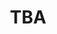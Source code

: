 ---
title: TBA
type: "page"
layout: "speaker"
chapter: false
weight: 3
description: 
speaker: To Be Announced
organization: 
bio: "We are delighted with the response so far to our <a href='https://www.papercall.io/serverlessdaysakl2020'> call for papers</a>, and will be anouncing the final list of speakers in early March. If you're considering submitting a talk, please go ahead and do a submission. <strong>CFP closes 2nd March, 2020.</strong>"
image: https://res.cloudinary.com/dtsyxzxfx/image/upload/w_150,h_150,f_auto,q_auto/v1577987547/2020/owl_mascot.svg
twitter: 
---
